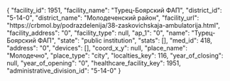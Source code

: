{
    "facility_id": 1951,
    "facility_name": "Турец-Боярский ФАП",
    "district_id": "5-14-0",
    "district_name": "Молодеченский район",
    "facility_url": "https:\/\/crbmol.by\/podrazdelenija\/38-zaskovichskaja-ambulatorija.html",
    "facility_address": "0",
    "facility_type": null,
    "ap_1": "0",
    "name": "Турец-Боярский ФАП",
    "state": "public institution",
    "stats": [],
    "med_id": 418,
    "address": "0",
    "devices": [],
    "coord_x_y": null,
    "place_name": "Молодечно",
    "place_type": "city",
    "localties_key": 116,
    "year_of_closing": null,
    "year_of_opening": "0",
    "healthcare_facility_key": 1951,
    "administrative_division_id": "5-14-0"
}
